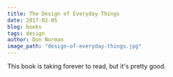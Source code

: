 ```yaml
---
title: The Design of Everyday Things
date: 2017-02-05
blog: books
tags: design
author: Don Norman
image_path: "design-of-everyday-things.jpg"
---
```


This book is taking forever to read, but it's pretty good.
